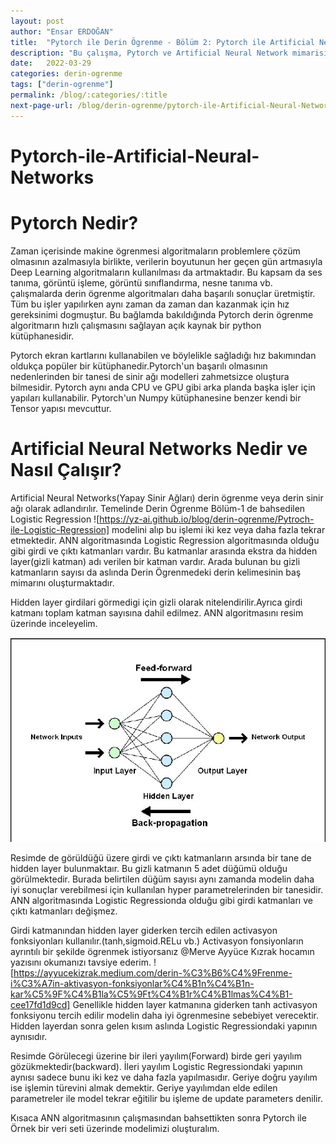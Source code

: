 ```yaml
---
layout: post
author: "Ensar ERDOĞAN"
title:  "Pytorch ile Derin Ögrenme - Bölüm 2: Pytorch ile Artificial Neural Networks"
description: "Bu çalışma, Pytorch ve Artificial Neural Network mimarisini ve uygulamasını barındırmaktadır."
date:   2022-03-29
categories: derin-ogrenme
tags: ["derin-ogrenme"]
permalink: /blog/:categories/:title
next-page-url: /blog/derin-ogrenme/pytorch-ile-Artificial-Neural-Network
---
```


# Pytorch-ile-Artificial-Neural-Networks

# Pytorch Nedir?

Zaman içerisinde makine ögrenmesi algoritmaların problemlere çözüm olmasının azalmasıyla birlikte, verilerin boyutunun her geçen gün artmasıyla 
Deep Learning algoritmaların kullanılması da artmaktadır. Bu kapsam da ses tanıma, görüntü işleme, görüntü sınıflandırma, nesne tanıma vb. çalışmalarda 
derin ögrenme algoritmaları daha başarılı sonuçlar üretmiştir. Tüm bu işler yapılırken aynı zaman da zaman dan kazanmak için hız gereksinimi dogmuştur.
Bu bağlamda bakıldığında Pytorch derin ögrenme algoritmarın hızlı çalışmasını sağlayan açık kaynak bir python kütüphanesidir.

Pytorch ekran kartlarını kullanabilen ve böylelikle sağladığı hız bakımından oldukça popüler bir kütüphanedir.Pytorch'un başarılı olmasının nedenlerinden
bir tanesi de sinir ağı modelleri zahmetsizce oluştura bilmesidir. Pytorch aynı anda CPU ve GPU gibi arka planda başka işler için yapıları kullanabilir.
Pytorch'un Numpy kütüphanesine benzer kendi bir Tensor yapısı mevcuttur.

# Artificial Neural Networks Nedir ve Nasıl Çalışır?

Artificial Neural Networks(Yapay Sinir Ağları) derin ögrenme veya derin sinir ağı olarak adlandırılır. Temelinde Derin Ögrenme Bölüm-1 de bahsedilen Logistic Regression ![https://yz-ai.github.io/blog/derin-ogrenme/Pytroch-ile-Logistic-Regression] modelini alıp bu işlemi iki kez veya daha fazla tekrar etmektedir. ANN algoritmasında Logistic Regression algoritmasında olduğu gibi girdi ve çıktı katmanları vardır. Bu katmanlar arasında ekstra da hidden layer(gizli katman) adı verilen bir katman vardır. Arada bulunan bu gizli katmanların sayısı da aslında Derin Ögrenmedeki derin kelimesinin baş mimarını oluşturmaktadır.

Hidden layer girdilari görmedigi için gizli olarak nitelendirilir.Ayrıca girdi katmanı toplam katman sayısına dahil edilmez. ANN algoritmasını resim üzerinde inceleyelim.

 <img src="ann.png">
 
 Resimde de görüldüğü üzere girdi ve çıktı katmanların arsında bir tane de hidden layer bulunmaktaır. Bu gizli katmanın 5 adet düğümü olduğu görülmektedir. Burada belirtilen düğüm sayısı aynı zamanda modelin daha iyi sonuçlar verebilmesi için kullanılan hyper parametrelerinden bir tanesidir.
 ANN algoritmasında Logistic Regressionda olduğu gibi girdi katmanları ve çıktı katmanları değişmez.
 
 Girdi katmanından hidden layer giderken tercih edilen activasyon fonksiyonları kullanılır.(tanh,sigmoid.RELu vb.) Activasyon fonsiyonların ayrıntılı bir şekilde ögrenmek istiyorsanız @Merve Ayyüce Kızrak hocamın yazısını okumanızı tavsiye ederim. ![https://ayyucekizrak.medium.com/derin-%C3%B6%C4%9Frenme-i%C3%A7in-aktivasyon-fonksiyonlar%C4%B1n%C4%B1n-kar%C5%9F%C4%B1la%C5%9Ft%C4%B1r%C4%B1lmas%C4%B1-cee17fd1d9cd]
 Genellikle hidden layer katmanına giderken tanh activasyon fonksiyonu tercih edilir modelin daha iyi ögrenmesine sebebiyet verecektir.
 Hidden layerdan sonra gelen kısım aslında Logistic Regressiondaki yapının aynısıdır.
 
 Resimde Görülecegi üzerine bir ileri yayılım(Forward) birde geri yayılım gözükmektedir(backward). İleri yayılım Logistic Regressiondaki yapının aynısı sadece bunu iki kez ve daha fazla yapılmasıdır. Geriye doğru yayılım ise işlemin türevini almak demektir. Geriye yayılımdan elde edilen parametreler ile model tekrar eğitilir bu işleme de update parameters denilir.
 
 Kısaca ANN algoritmasının çalışmasından bahsettikten sonra Pytorch ile Örnek bir veri seti üzerinde modelimizi oluşturalım.
 
 








